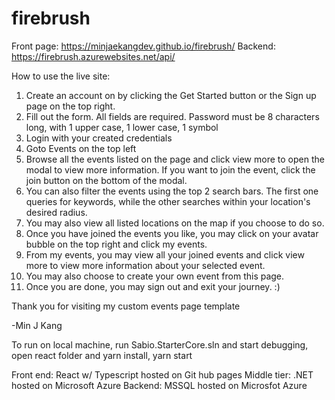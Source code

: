 # firebrush

Front page: https://minjaekangdev.github.io/firebrush/
Backend: https://firebrush.azurewebsites.net/api/

How to use the live site: 
1. Create an account on by clicking the Get Started button or the Sign up page on the top right. 
2. Fill out the form. All fields are required. Password must be 8 characters long, with 1 upper case, 1 lower case, 1 symbol 
3. Login with your created credentials 
4. Goto Events on the top left 
5. Browse all the events listed on the page and click view more to open the modal to view more information. If you want to join the event, click the join button on the bottom of the modal. 
6. You can also filter the events using the top 2 search bars. The first one queries for keywords, while the other searches within your location's desired radius. 
7. You may also view all listed locations on the map if you choose to do so. 
8. Once you have joined the events you like, you may click on your avatar bubble on the top right and click my events.
9. From my events, you may view all your joined events and click view more to view more information about your selected event. 
10. You may also choose to create your own event from this page. 
11. Once you are done, you may sign out and exit your journey. :) 

Thank you for visiting my custom events page template 

-Min J Kang


To run on local machine, run Sabio.StarterCore.sln and start debugging, open react folder and yarn install, yarn start 

Front end: React w/ Typescript hosted on Git hub pages
Middle tier: .NET hosted on Microsoft Azure
Backend: MSSQL hosted on Microsfot Azure 

